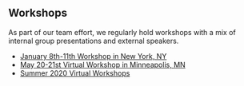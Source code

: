 ## Workshops

As part of our team effort, we regularly hold workshops with a mix of internal group presentations and external speakers.

* [January 8th-11th Workshop in New York, NY](Kickoff-Meeting.html) 
* [May 20-21st Virtual Workshop in Minneapolis, MN](Minneapolis-Meeting.html)
* [Summer 2020 Virtual Workshops](Summer_2020_Meeting.html)
